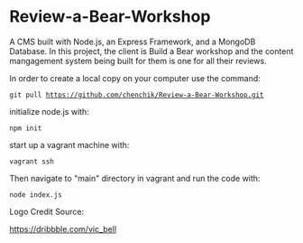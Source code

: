 # Review-a-Bear-Workshop
A CMS built with Node.js, an Express Framework, and a MongoDB Database. In this project, the client is Build a Bear workshop and the content mangagement system being built for them is one for all their reviews.

In order to create a local copy on your computer use the command:

<code>git pull https://github.com/chenchik/Review-a-Bear-Workshop.git</code>

initialize node.js with:

<code>npm init</code>

start up a vagrant machine with:

<code>vagrant ssh</code>

Then navigate to "main" directory in vagrant and run the code with:

<code>node index.js</code>

Logo Credit Source: 

https://dribbble.com/vic_bell
